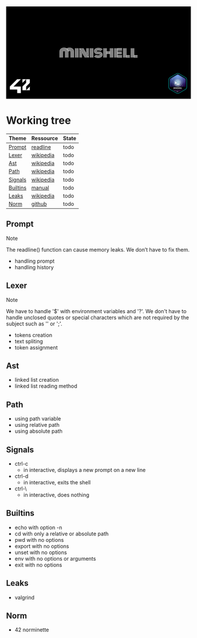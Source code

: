 ![Banner](assets/banner.png)

# Working tree
|Theme|Ressource|State|
|--|--|--|
[Prompt](#Prompt)|[readline](https://man7.org/linux/man-pages/man3/readline.3.html)|todo|
[Lexer](#Lexer)|[wikipedia](https://en.wikipedia.org/wiki/Lexical_analysis)|todo|
[Ast](#Ast)|[wikipedia](https://en.wikipedia.org/wiki/Abstract_syntax_tree)|todo|
[Path](#Path)|[wikipedia](https://en.wikipedia.org/wiki/Path_(computing))|todo|
[Signals](#Signals)|[wikipedia](https://en.wikipedia.org/wiki/Bash_(Unix_shell))|todo|
[Builtins](#Builtins)|[manual](https://www.man7.org/linux/man-pages/)|todo|
[Leaks](#Leaks)|[wikipedia](https://en.wikipedia.org/wiki/Valgrind)|todo|
[Norm](#Norm)|[github](https://github.com/42School/norminette)|todo|

## Prompt
> [!NOTE]
> The readline() function can cause memory leaks. We don’t have to fix them.
 - handling prompt
 - handling history

## Lexer
> [!NOTE]
> We have to handle '$' with environment variables and '?'.
> We don't have to handle unclosed quotes or special characters which are not required by the subject such as '\' or ';'.
- tokens creation
- text spliting
- token assignment

## Ast
- linked list creation
- linked list reading method

## Path
- using path variable 
- using relative path
- using absolute path

## Signals
- ctrl-c
	- in interactive, displays a new prompt on a new line
- ctrl-d
	- in interactive, exits the shell
- ctrl-\
	- in interactive, does nothing

## Builtins
- echo with option -n
- cd with only a relative or absolute path
- pwd with no options
- export with no options
- unset with no options
- env with no options or arguments
- exit with no options

## Leaks
- valgrind

## Norm
- 42 norminette
